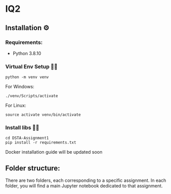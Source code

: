 # IQ2

## Installation ⚙️

### Requirements:
 - Python 3.8.10

### Virtual Env Setup 👨‍🏭
```
python -m venv venv
```
For Windows:
```
./venv/Scripts/activate
```

For Linux:
```
source activate venv/bin/activate
```

### Install libs 👩‍🏭
```
cd DSTA-Assignment1
pip install -r requirements.txt
```

Docker installation guide will be updated soon

## Folder structure:

There are two folders, each corresponding to a specific assignment. In each folder, you will find a main Jupyter notebook dedicated to that assignment.
